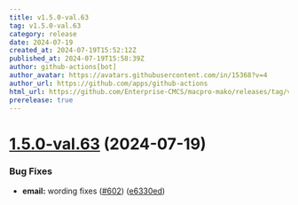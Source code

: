 ```yaml
---
title: v1.5.0-val.63
tag: v1.5.0-val.63
category: release
date: 2024-07-19
created_at: 2024-07-19T15:52:12Z
published_at: 2024-07-19T15:58:39Z
author: github-actions[bot]
author_avatar: https://avatars.githubusercontent.com/in/15368?v=4
author_url: https://github.com/apps/github-actions
html_url: https://github.com/Enterprise-CMCS/macpro-mako/releases/tag/v1.5.0-val.63
prerelease: true
---
```


# [1.5.0-val.63](https://github.com/Enterprise-CMCS/macpro-mako/compare/v1.5.0-val.62...v1.5.0-val.63) (2024-07-19)


### Bug Fixes

* **email:** wording fixes ([#602](https://github.com/Enterprise-CMCS/macpro-mako/issues/602)) ([e6330ed](https://github.com/Enterprise-CMCS/macpro-mako/commit/e6330ed7a26b055bb2fa63c1d302b1bb04edd7c1))




